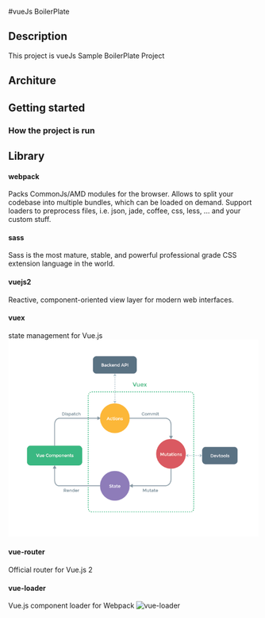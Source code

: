 #vueJs BoilerPlate 

## Description
This project is vueJs Sample BoilerPlate Project

## Architure

## Getting started

### How the project is run

## Library

#### webpack
Packs CommonJs/AMD modules for the browser. Allows to split your codebase into multiple bundles, which can be loaded on demand. Support loaders to preprocess files, i.e. json, jade, coffee, css, less, ... and your custom stuff.

#### sass
Sass is the most mature, stable, and powerful professional grade CSS extension language in the world.

#### vuejs2
Reactive, component-oriented view layer for modern web interfaces.

#### vuex
state management for Vue.js
![vuex](https://raw.githubusercontent.com/vuejs/vuex/dev/docs/en/images/vuex.png)

#### vue-router
Official router for Vue.js 2

#### vue-loader
Vue.js component loader for Webpack
![vue-loader](http://blog.evanyou.me/images/vue-component.png)